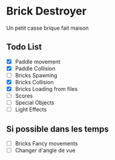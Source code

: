 # Brick Destroyer
Un petit casse brique fait maison

## Todo List

- [X] Paddle movement
- [X] Paddle Collision 
- [ ] Bricks Spawning
- [X] Bricks Collision
- [X] Bricks Loading from files
- [ ] Scores 
- [ ] Special Objects
- [ ] Light Effects

## Si possible dans les temps
- [ ] Bricks Fancy movements
- [ ] Changer d'angle de vue